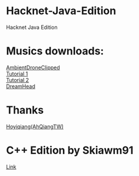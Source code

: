 # Hacknet-Java-Edition
Hacknet Java Edition
# Musics downloads:
[AmbientDroneClipped](https://www.mediafire.com/file/2kbutilx99y2186/AmbientDroneClipped.wav/file)<br>
[Tutorial 1](https://www.mediafire.com/file/4xjiv1ygcwmdzmb/tutorial1.wav/file)<br>
[Tutorial 2](https://drive.usercontent.google.com/download?id=137b4-mk3pghmcvQOsEmqDC2keMFhkVor&export=download&authuser=0&confirm=t&uuid=6eec5d8e-a7a7-4c14-a2d6-8734cc076695&at=AN8xHoqNt_U3UHcdjdSPYUMrur2A:1753094671653)<br>
[DreamHead](https://www.mediafire.com/file/1jrhxulrgelbznx/DreamHead.wav/file)
# Thanks
[Hoyiqiang(AhQiangTW)](https://github.com/hoyiqiang)
# C++ Edition by Skiawm91
[Link](https://github.com/Skiawm91/Hacknet-For-CMD-Cpp)
